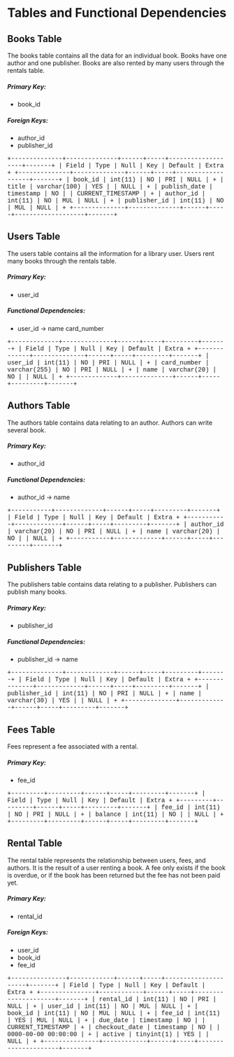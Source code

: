 <style>

div.sql
{
  font-family: Courier, "Courier New", monospace;
}

</style>

# Tables and Functional Dependencies

## Books Table

The books table contains all the data for an individual book.
Books have one author and one publisher.
Books are also rented by many users through the rentals table.

##### Primary Key:

- book_id

##### Foreign Keys:

- author_id
- publisher_id

<div class='sql'>
+--------------+--------------+------+-----+-------------------+-------+
| Field        | Type         | Null | Key | Default           | Extra +
+--------------+--------------+------+-----+-------------------+-------+
| book_id      | int(11)      | NO   | PRI | NULL              |       +
| title        | varchar(100) | YES  |     | NULL              |       +
| publish_date | timestamp    | NO   |     | CURRENT_TIMESTAMP |       +
| author_id    | int(11)      | NO   | MUL | NULL              |       +
| publisher_id | int(11)      | NO   | MUL | NULL              |       +
+--------------+--------------+------+-----+-------------------+-------+
</div>


## Users Table

The users table contains all the information for a library user.
Users rent many books through the rentals table.

##### Primary Key:

- user_id

##### Functional Dependencies:

- user_id -> name card_number

<div class='sql'>
+-------------+--------------+------+-----+---------+-------+
| Field       | Type         | Null | Key | Default | Extra +
+-------------+--------------+------+-----+---------+-------+
| user_id     | int(11)      | NO   | PRI | NULL    |       +
| card_number | varchar(255) | NO   | PRI | NULL    |       +
| name        | varchar(20)  | NO   |     | NULL    |       +
+-------------+--------------+------+-----+---------+-------+
</div>


## Authors Table

The authors table contains data relating to an author.
Authors can write several book.

##### Primary Key:

- author_id

##### Functional Dependencies:

- author_id -> name

<div class='sql'>
+-----------+-------------+------+-----+---------+-------+
| Field     | Type        | Null | Key | Default | Extra +
+-----------+-------------+------+-----+---------+-------+
| author_id | varchar(20) | NO   | PRI | NULL    |       +
| name      | varchar(20) | NO   |     | NULL    |       +
+-----------+-------------+------+-----+---------+-------+
</div>


## Publishers Table

The publishers table contains data relating to a publisher.
Publishers can publish many books.

##### Primary Key:

- publisher_id

##### Functional Dependencies:

- publisher_id -> name

<div class='sql'>
+--------------+-------------+------+-----+---------+-------+
| Field        | Type        | Null | Key | Default | Extra +
+--------------+-------------+------+-----+---------+-------+
| publisher_id | int(11)     | NO   | PRI | NULL    |       +
| name         | varchar(30) | YES  |     | NULL    |       +
+--------------+-------------+------+-----+---------+-------+
</div>


## Fees Table

Fees represent a fee associated with a rental.

##### Primary Key:

- fee_id

<div class='sql'>
+---------+---------+------+-----+---------+-------+
| Field   | Type    | Null | Key | Default | Extra +
+---------+---------+------+-----+---------+-------+
| fee_id  | int(11) | NO   | PRI | NULL    |       +
| balance | int(11) | NO   |     | NULL    |       +
+---------+---------+------+-----+---------+-------+
</div>


## Rental Table

The rental table represents the relationship between users, fees, and authors.
It is the result of a user renting a book.
A fee only exists if the book is overdue, or if the book has been returned but the fee has not been paid yet.

##### Primary Key:

- rental_id

##### Foreign Keys:

- user_id
- book_id
- fee_id

<div class='sql'>
+---------------+------------+------+-----+---------------------+-------+
| Field         | Type       | Null | Key | Default             | Extra +
+---------------+------------+------+-----+---------------------+-------+
| rental_id     | int(11)    | NO   | PRI | NULL                |       +
| user_id       | int(11)    | NO   | MUL | NULL                |       +
| book_id       | int(11)    | NO   | MUL | NULL                |       +
| fee_id        | int(11)    | YES  | MUL | NULL                |       +
| due_date      | timestamp  | NO   |     | CURRENT_TIMESTAMP   |       +
| checkout_date | timestamp  | NO   |     | 0000-00-00 00:00:00 |       +
| active        | tinyint(1) | YES  |     | NULL                |       +
+---------------+------------+------+-----+---------------------+-------+
</div>
